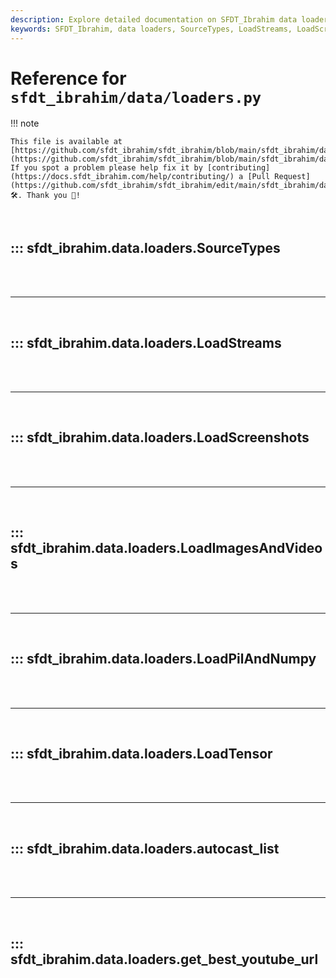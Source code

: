 ```yaml
---
description: Explore detailed documentation on SFDT_Ibrahim data loaders including SourceTypes, LoadStreams, and more. Enhance your ML workflows with our comprehensive guides.
keywords: SFDT_Ibrahim, data loaders, SourceTypes, LoadStreams, LoadScreenshots, LoadImagesAndVideos, LoadPilAndNumpy, LoadTensor, ML workflows
---
```


# Reference for `sfdt_ibrahim/data/loaders.py`

!!! note

    This file is available at [https://github.com/sfdt_ibrahim/sfdt_ibrahim/blob/main/sfdt_ibrahim/data/loaders.py](https://github.com/sfdt_ibrahim/sfdt_ibrahim/blob/main/sfdt_ibrahim/data/loaders.py). If you spot a problem please help fix it by [contributing](https://docs.sfdt_ibrahim.com/help/contributing/) a [Pull Request](https://github.com/sfdt_ibrahim/sfdt_ibrahim/edit/main/sfdt_ibrahim/data/loaders.py) 🛠️. Thank you 🙏!

<br>

## ::: sfdt_ibrahim.data.loaders.SourceTypes

<br><br><hr><br>

## ::: sfdt_ibrahim.data.loaders.LoadStreams

<br><br><hr><br>

## ::: sfdt_ibrahim.data.loaders.LoadScreenshots

<br><br><hr><br>

## ::: sfdt_ibrahim.data.loaders.LoadImagesAndVideos

<br><br><hr><br>

## ::: sfdt_ibrahim.data.loaders.LoadPilAndNumpy

<br><br><hr><br>

## ::: sfdt_ibrahim.data.loaders.LoadTensor

<br><br><hr><br>

## ::: sfdt_ibrahim.data.loaders.autocast_list

<br><br><hr><br>

## ::: sfdt_ibrahim.data.loaders.get_best_youtube_url

<br><br>
